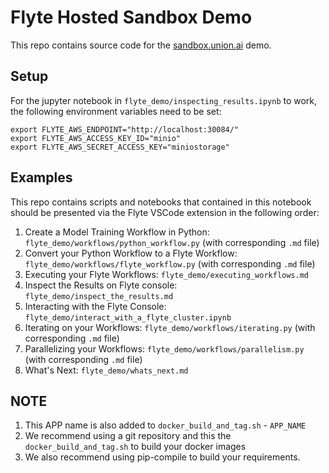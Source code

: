 # Flyte Hosted Sandbox Demo

This repo contains source code for the [sandbox.union.ai](https://sandbox.union.ai/) demo.

## Setup

For the jupyter notebook in `flyte_demo/inspecting_results.ipynb` to work,
the following environment variables need to be set:

```
export FLYTE_AWS_ENDPOINT="http://localhost:30084/"
export FLYTE_AWS_ACCESS_KEY_ID="minio"
export FLYTE_AWS_SECRET_ACCESS_KEY="miniostorage"
```

## Examples

This repo contains scripts and notebooks that contained in this notebook
should be presented via the Flyte VSCode extension in the following order:

1. Create a Model Training Workflow in Python: `flyte_demo/workflows/python_workflow.py` (with corresponding `.md` file)
2. Convert your Python Workflow to a Flyte Workflow: `flyte_demo/workflows/flyte_workflow.py` (with corresponding `.md` file)
2. Executing your Flyte Workflows: `flyte_demo/executing_workflows.md`
3. Inspect the Results on Flyte console: `flyte_demo/inspect_the_results.md`
4. Interacting with the Flyte Console: `flyte_demo/interact_with_a_flyte_cluster.ipynb`
5. Iterating on your Workflows: `flyte_demo/workflows/iterating.py` (with corresponding `.md` file)
6. Parallelizing your Workflows: `flyte_demo/workflows/parallelism.py` (with corresponding `.md` file)
7. What's Next: `flyte_demo/whats_next.md`


## NOTE
1. This APP name is also added to ``docker_build_and_tag.sh`` - ``APP_NAME``
2. We recommend using a git repository and this the ``docker_build_and_tag.sh``
   to build your docker images
3. We also recommend using pip-compile to build your requirements.
